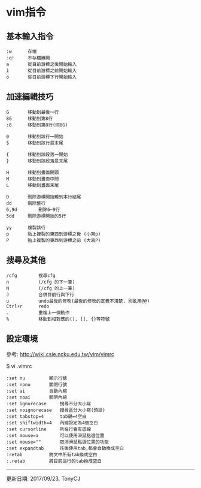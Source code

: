 # vim指令



## 基本輸入指令
```
:w	    存檔
:q!	    不存檔離開
a	    從目前游標之後開始輸入
i	    從目前游標之前開始輸入
o	    從目前游標下行開始輸入
```



## 加速編輯技巧
```
G	    移動到最後一行
8G	    移動到第8行
:8	    移動到第8行(同8G)

0	    移動到該行一開始
$	    移動到該行最末尾

{	    移動到該段落一開始
}	    移動到該段落最末尾

H	    移動到畫面開頭
M	    移動到畫面中間
L	    移動到畫面末尾

D	    刪除游標開始觸到本行結尾
dd	    刪除整行
6,9d        刪除6~9行
5dd	    刪除游標開始的5行

yy	    複製該行
p	    貼上複製的東西到游標之後 (小寫p)
P	    貼上複製的東西到游標之前 (大寫P)
```



## 搜尋及其他

```
/cfg        搜尋cfg
n           (/cfg 的下一筆)
N           (/cfg 的上一筆)
J           合併目前行與下行
u           undo最後的修改(最後的修改的定義不清楚, 別亂用@@)
Ctrl+r      redo
.           重複上一個動作
%           移動到相對應的(), [], {}等符號
```


## 設定環境
參考: http://wiki.csie.ncku.edu.tw/vim/vimrc


$ vi .vimrc
```
:set nu			顯示行號
:set nonu		關閉行號
:set ai			自動內縮
:set noai		關閉內縮
:set ignorecase		搜尋不分大小寫
:set noignorecase	搜尋區分大小寫(預設)
:set tabstop=4		tab鍵=4空白
:set shiftwidth=4	內縮設定為4個空白
:set cursorline		所在行會有底線
:set mouse=a		可以使用滑鼠點選位置
:set mouse=""		取消滑鼠點選位置的功能
:set expandtab		往後使用tab,都會自動換成空白
:retab			將文中所有tab換成空白
:.retab			將目前這行的tab換成空白
```

---
更新日期: 2017/09/23, TonyCJ
